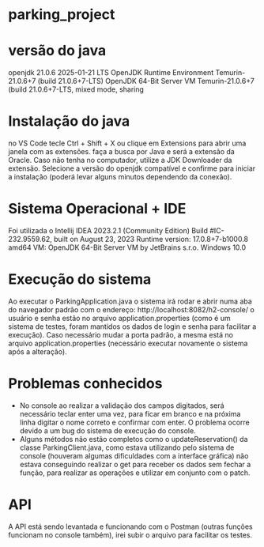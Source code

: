 # parking_project
 
# versão do java
openjdk 21.0.6 2025-01-21 LTS
OpenJDK Runtime Environment Temurin-21.0.6+7 (build 21.0.6+7-LTS)
OpenJDK 64-Bit Server VM Temurin-21.0.6+7 (build 21.0.6+7-LTS, mixed mode, sharing

# Instalação do java
no VS Code tecle Ctrl + Shift + X ou clique em Extensions para abrir uma janela com as extensões.
faça a busca por Java e será a extensão da Oracle. Caso não tenha no computador, utilize a JDK Downloader da extensão.
Selecione a versão do openjdk compatível e confirme para iniciar a instalação (poderá levar alguns minutos dependendo da conexão).

# Sistema Operacional + IDE
Foi utilizada o Intellij IDEA 2023.2.1 (Community Edition)
Build #IC-232.9559.62, built on August 23, 2023
Runtime version: 17.0.8+7-b1000.8 amd64
VM: OpenJDK 64-Bit Server VM by JetBrains s.r.o.
Windows 10.0

# Execução do sistema
Ao executar o ParkingApplication.java o sistema irá rodar e abrir numa aba do navegador padrão com o endereço: http://localhost:8082/h2-console/
o usuário e senha estão no arquivo application.properties (como é um sistema de testes, foram mantidos os dados de login e senha para facilitar a execução).
Caso necessário mudar a porta padrão, a mesma está no arquivo application.properties (necessário executar novamente o sistema após a alteração).

# Problemas conhecidos
- No console ao realizar a validação dos campos digitados, será necessário teclar enter uma vez, para ficar em branco e na próxima linha digitar o nome correto e confirmar com enter.
O problema ocorre devido a um bug do sistema de execução do console.
- Alguns métodos não estão completos como o updateReservation() da classe ParkingClient.java, como estava utilizando pelo sistema de console (houveram algumas dificuldades com a interface gráfica) não estava conseguindo realizar o get para receber os dados sem fechar a função, para realizar as operações e utilizar em conjunto com o patch.

# API
A API está sendo levantada e funcionando com o Postman (outras funções funcionam no console também), irei subir o arquivo para facilitar os testes.



